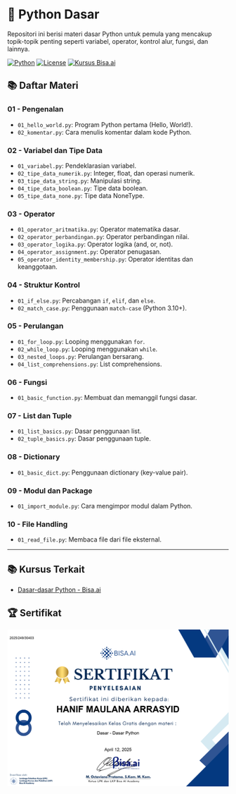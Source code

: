 # 🐍 Python Dasar

Repositori ini berisi materi dasar Python untuk pemula yang mencakup topik-topik penting seperti variabel, operator, kontrol alur, fungsi, dan lainnya.

[![Python](https://img.shields.io/badge/Made%20with-Python-blue?logo=python)](https://www.python.org/)
[![License](https://img.shields.io/badge/license-MIT-green.svg)](LICENSE)
[![Kursus Bisa.ai](https://img.shields.io/badge/Kursus-Bisa.ai-blueviolet)](https://bisa.ai/my_course/detail/1/128335)


## 📚 Daftar Materi

### 01 - Pengenalan
- `01_hello_world.py`: Program Python pertama (Hello, World!).
- `02_komentar.py`: Cara menulis komentar dalam kode Python.

### 02 - Variabel dan Tipe Data
- `01_variabel.py`: Pendeklarasian variabel.
- `02_tipe_data_numerik.py`: Integer, float, dan operasi numerik.
- `03_tipe_data_string.py`: Manipulasi string.
- `04_tipe_data_boolean.py`: Tipe data boolean.
- `05_tipe_data_none.py`: Tipe data NoneType.

### 03 - Operator
- `01_operator_aritmatika.py`: Operator matematika dasar.
- `02_operator_perbandingan.py`: Operator perbandingan nilai.
- `03_operator_logika.py`: Operator logika (and, or, not).
- `04_operator_assignment.py`: Operator penugasan.
- `05_operator_identity_membership.py`: Operator identitas dan keanggotaan.

### 04 - Struktur Kontrol
- `01_if_else.py`: Percabangan `if`, `elif`, dan `else`.
- `02_match_case.py`: Penggunaan `match-case` (Python 3.10+).

### 05 - Perulangan
- `01_for_loop.py`: Looping menggunakan `for`.
- `02_while_loop.py`: Looping menggunakan `while`.
- `03_nested_loops.py`: Perulangan bersarang.
- `04_list_comprehensions.py`: List comprehensions.

### 06 - Fungsi
- `01_basic_function.py`: Membuat dan memanggil fungsi dasar.

### 07 - List dan Tuple
- `01_list_basics.py`: Dasar penggunaan list.
- `02_tuple_basics.py`: Dasar penggunaan tuple.

### 08 - Dictionary
- `01_basic_dict.py`: Penggunaan dictionary (key-value pair).

### 09 - Modul dan Package
- `01_import_module.py`: Cara mengimpor modul dalam Python.

### 10 - File Handling
- `01_read_file.py`: Membaca file dari file eksternal.

---

## 📚 Kursus Terkait

- [Dasar-dasar Python - Bisa.ai](https://bisa.ai/my_course/detail/1/128335)

## 🏆 Sertifikat

[![Sertifikat Dasar Python - Hanif Maulana Arrasyid](Sertifikat/249_HANIF_MAULANA_ARRASYID.png)](Sertifikat/249_HANIF_MAULANA_ARRASYID.png)




